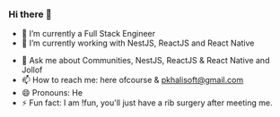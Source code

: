 ### Hi there 👋

<!--
**Khalisoft/Khalisoft** is a ✨ _special_ ✨ repository because its `README.md` (this file) appears on your GitHub profile.

Here are some ideas to get you started:-->

- 🔭 I’m currently a Full Stack Engineer
- 🌱 I’m currently working with NestJS, ReactJS and React Native
<!-- - - 🌱 I’m currently learning ... -->
<!-- - 👯 I’m looking to collaborate on ... -->
<!-- - 🤔 I’m looking for help with ... -->
- 💬 Ask me about Communities, NestJS, ReactJS & React Native and Jollof
- 📫 How to reach me: here ofcourse & pkhalisoft@gmail.com
- 😄 Pronouns: He
- ⚡ Fun fact: I am !fun, you'll just have a rib surgery after meeting me.
